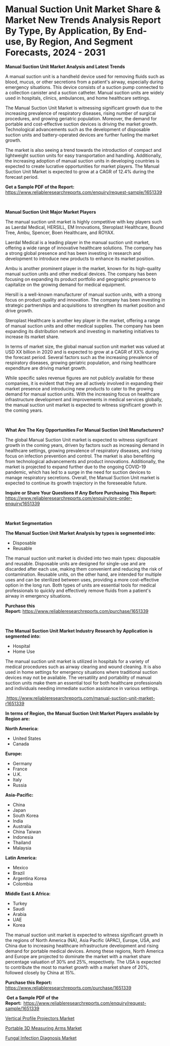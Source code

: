 <p><h1>Manual Suction Unit Market Share & Market New Trends Analysis Report By Type, By Application, By End-use, By Region, And Segment Forecasts, 2024 - 2031</h1></p><p><strong>Manual Suction Unit Market Analysis and Latest Trends</strong></p>
<p><p>A manual suction unit is a handheld device used for removing fluids such as blood, mucus, or other secretions from a patient's airway, especially during emergency situations. This device consists of a suction pump connected to a collection canister and a suction catheter. Manual suction units are widely used in hospitals, clinics, ambulances, and home healthcare settings.</p><p>The Manual Suction Unit Market is witnessing significant growth due to the increasing prevalence of respiratory diseases, rising number of surgical procedures, and growing geriatric population. Moreover, the demand for portable and cost-effective suction devices is driving the market growth. Technological advancements such as the development of disposable suction units and battery-operated devices are further fueling the market growth.</p><p>The market is also seeing a trend towards the introduction of compact and lightweight suction units for easy transportation and handling. Additionally, the increasing adoption of manual suction units in developing countries is expected to create lucrative opportunities for market players. The Manual Suction Unit Market is expected to grow at a CAGR of 12.4% during the forecast period.</p></p>
<p><strong>Get a Sample PDF of the Report:&nbsp;</strong> <a href="https://www.reliableresearchreports.com/enquiry/request-sample/1651339">https://www.reliableresearchreports.com/enquiry/request-sample/1651339</a></p>
<p>&nbsp;</p>
<p><strong>Manual Suction Unit Major Market Players</strong></p>
<p><p>The manual suction unit market is highly competitive with key players such as Laerdal Medical, HERSILL, EM Innovations, Steroplast Healthcare, Bound Tree, Ambu, Spencer, Boen Healthcare, and ROYAX. </p><p>Laerdal Medical is a leading player in the manual suction unit market, offering a wide range of innovative healthcare solutions. The company has a strong global presence and has been investing in research and development to introduce new products to enhance its market position.</p><p>Ambu is another prominent player in the market, known for its high-quality manual suction units and other medical devices. The company has been focusing on expanding its product portfolio and geographic presence to capitalize on the growing demand for medical equipment.</p><p>Hersill is a well-known manufacturer of manual suction units, with a strong focus on product quality and innovation. The company has been investing in strategic partnerships and acquisitions to strengthen its market position and drive growth.</p><p>Steroplast Healthcare is another key player in the market, offering a range of manual suction units and other medical supplies. The company has been expanding its distribution network and investing in marketing initiatives to increase its market share.</p><p>In terms of market size, the global manual suction unit market was valued at USD XX billion in 2020 and is expected to grow at a CAGR of XX% during the forecast period. Several factors such as the increasing prevalence of respiratory diseases, growing geriatric population, and rising healthcare expenditure are driving market growth.</p><p>While specific sales revenue figures are not publicly available for these companies, it is evident that they are all actively involved in expanding their market presence and introducing new products to cater to the growing demand for manual suction units. With the increasing focus on healthcare infrastructure development and improvements in medical services globally, the manual suction unit market is expected to witness significant growth in the coming years.</p></p>
<p>&nbsp;</p>
<p><strong>What Are The Key Opportunities For Manual Suction Unit Manufacturers?</strong></p>
<p><p>The global Manual Suction Unit market is expected to witness significant growth in the coming years, driven by factors such as increasing demand in healthcare settings, growing prevalence of respiratory diseases, and rising focus on infection prevention and control. The market is also benefiting from technological advancements and product innovations. Additionally, the market is projected to expand further due to the ongoing COVID-19 pandemic, which has led to a surge in the need for suction devices to manage respiratory secretions. Overall, the Manual Suction Unit market is expected to continue its growth trajectory in the foreseeable future.</p></p>
<p><strong>Inquire or Share Your Questions If Any Before Purchasing This Report:</strong> <a href="https://www.reliableresearchreports.com/enquiry/pre-order-enquiry/1651339">https://www.reliableresearchreports.com/enquiry/pre-order-enquiry/1651339</a></p>
<p>&nbsp;</p>
<p><strong>Market Segmentation</strong></p>
<p><strong>The Manual Suction Unit Market Analysis by types is segmented into:</strong></p>
<p><ul><li>Disposable</li><li>Reusable</li></ul></p>
<p><p>The manual suction unit market is divided into two main types: disposable and reusable. Disposable units are designed for single-use and are discarded after each use, making them convenient and reducing the risk of contamination. Reusable units, on the other hand, are intended for multiple uses and can be sterilized between uses, providing a more cost-effective option in the long run. Both types of units are essential tools for medical professionals to quickly and effectively remove fluids from a patient's airway in emergency situations.</p></p>
<p><strong>Purchase this Report:&nbsp;</strong><a href="https://www.reliableresearchreports.com/purchase/1651339">https://www.reliableresearchreports.com/purchase/1651339</a></p>
<p>&nbsp;</p>
<p><strong>The Manual Suction Unit Market Industry Research by Application is segmented into:</strong></p>
<p><ul><li>Hospital</li><li>Home Use</li></ul></p>
<p><p>The manual suction unit market is utilized in hospitals for a variety of medical procedures such as airway clearing and wound cleaning. It is also used in home settings for emergency situations where traditional suction devices may not be available. The versatility and portability of manual suction units make them an essential tool for both healthcare professionals and individuals needing immediate suction assistance in various settings.</p></p>
<p><a href="https://www.reliableresearchreports.com/manual-suction-unit-market-r1651339">&nbsp;https://www.reliableresearchreports.com/manual-suction-unit-market-r1651339</a></p>
<p><strong>In terms of Region, the Manual Suction Unit Market Players available by Region are:</strong></p>
<p>
    <p> <strong> North America: </strong>
        <ul>
            <li>United States</li>
            <li>Canada</li>
        </ul>
        </p> 
    <p> <strong> Europe: </strong>
        <ul>
            <li>Germany</li>
            <li>France</li>
            <li>U.K.</li>
            <li>Italy</li>
            <li>Russia</li>
        </ul>
        </p> 
    <p> <strong> Asia-Pacific: </strong>
        <ul>
            <li>China</li>
            <li>Japan</li>
            <li>South Korea</li>
            <li>India</li>
            <li>Australia</li>
            <li>China Taiwan</li>
            <li>Indonesia</li>
            <li>Thailand</li>
            <li>Malaysia</li>
        </ul>
        </p> 
    <p> <strong> Latin America: </strong>
        <ul>
            <li>Mexico</li>
            <li>Brazil</li>
            <li>Argentina Korea</li>
            <li>Colombia</li>
        </ul>
        </p> 
    <p> <strong> Middle East & Africa: </strong>
        <ul>
            <li>Turkey</li>
            <li>Saudi</li>
            <li>Arabia</li>
            <li>UAE</li>
            <li>Korea</li>
        </ul>
    </p>
    </p>
<p><p>The manual suction unit market is expected to witness significant growth in the regions of North America (NA), Asia Pacific (APAC), Europe, USA, and China due to increasing healthcare infrastructure development and rising demand for portable medical devices. Among these regions, North America and Europe are projected to dominate the market with a market share percentage valuation of 30% and 25%, respectively. The USA is expected to contribute the most to market growth with a market share of 20%, followed closely by China at 15%.</p></p>
<p><strong>Purchase this Report: </strong><a href="https://www.reliableresearchreports.com/purchase/1651339">https://www.reliableresearchreports.com/purchase/1651339</a></p>
<p>&nbsp;<strong>Get a Sample PDF of the Report:&nbsp;&nbsp;</strong><a href="https://www.reliableresearchreports.com/enquiry/request-sample/1651339">https://www.reliableresearchreports.com/enquiry/request-sample/1651339</a></p>
<p><strong></strong></p>
<p><p><a href="https://github.com/caicuccucga/Market-Research-Report-List-1/blob/main/vertical-profile-projectors-market.md">Vertical Profile Projectors Market</a></p><p><a href="https://github.com/qrkceaah30/Market-Research-Report-List-1/blob/main/portable-3d-measuring-arms-market.md">Portable 3D Measuring Arms Market</a></p><p><a href="https://view.publitas.com/reportprime-1/fungal-infection-diagnosis-market-market-segmentation-geographical-regions-and-market-forcast-till-2031/">Fungal Infection Diagnosis Market</a></p></p>